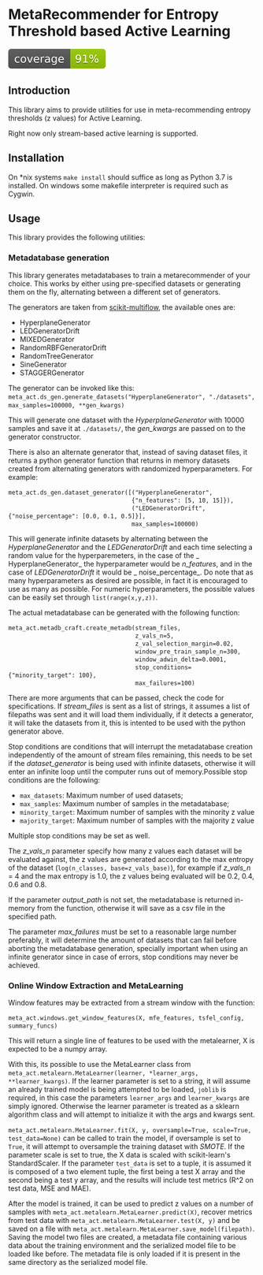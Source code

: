# MetaRecommender for Entropy Threshold based Active Learning

![Coverage](./coverage.svg)

## Introduction

This library aims to provide utilities for use in meta-recommending entropy thresholds (z values) for Active Learning.

Right now only stream-based active learning is supported.

## Installation

On *nix systems `make install` should suffice as long as Python 3.7 is installed. On windows some makefile interpreter
is required such as Cygwin.

## Usage

This library provides the following utilities:

### Metadatabase generation

This library generates metadatabases to train a metarecommender of your choice. This works by either using pre-specified
datasets or generating them on the fly, alternating between a different set of generators.

The generators are taken from
[scikit-multiflow](https://github.com/scikit-multiflow/scikit-multiflow), the available ones are:

- HyperplaneGenerator
- LEDGeneratorDrift
- MIXEDGenerator
- RandomRBFGeneratorDrift
- RandomTreeGenerator
- SineGenerator
- STAGGERGenerator

The generator can be invoked like this:
```meta_act.ds_gen.generate_datasets("HyperplaneGenerator", "./datasets", max_samples=100000, **gen_kwargs)```

This will generate one dataset with the _HyperplaneGenerator_
with 10000 samples and save it at `./datasets/`, the _gen_kwargs_
are passed on to the generator constructor.

There is also an alternate generator that, instead of saving dataset files, it returns a python generator function that
returns in memory datasets created from alternating generators with randomized hyperparameters. For example:

```
meta_act.ds_gen.dataset_generator([("HyperplaneGenerator",
                                   {"n_features": [5, 10, 15]}),
                                   ("LEDGeneratorDrift", {"noise_percentage": [0.0, 0.1, 0.5]}],
                                   max_samples=100000)
```

This will generate infinite datasets by alternating between the _HyperplaneGenerator_
and the _LEDGeneratorDrift_ and each time selecting a random value for the hyperparemeters, in the case of the _
HyperplaneGenerator_ the hyperparameter would be _n_features_, and in the case of _LEDGeneratorDrift_ it would be _
noise_percentage_. Do note that as many hyperparameters as desired are possible, in fact it is encouraged to use as many
as possible. For numeric hyperparameters, the possible values can be easily set through ```list(range(x,y,z))```.

The actual metadatabase can be generated with the following function:

```
meta_act.metadb_craft.create_metadb(stream_files,
                                    z_vals_n=5,
                                    z_val_selection_margin=0.02,
                                    window_pre_train_sample_n=300,
                                    window_adwin_delta=0.0001,
                                    stop_conditions={"minority_target": 100},
                                    max_failures=100)
```

There are more arguments that can be passed, check the code for specifications. If _stream_files_ is sent as a list of
strings, it assumes a list of filepaths was sent and it will load them individually, if it detects a generator, it will
take the datasets from it, this is intented to be used with the python generator above.

Stop conditions are conditions that will interrupt the metadatabase creation independently of the amount of stream files
remaining, this needs to be set if the _dataset_generator_ is being used with infinite datasets, otherwise it will enter
an infinite loop until the computer runs out of memory.Possible stop conditions are the following:

- ```max_datasets```: Maximum number of used datasets;
- ```max_samples```: Maximum number of samples in the metadatabase;
- ```minority_target```: Maximum number of samples with the minority z value
- ```majority_target```: Maximum number of samples with the majority z value

Multiple stop conditions may be set as well.

The _z_vals_n_ parameter specify how many z values each dataset will be evaluated against, the z values are generated
according to the max entropy of the dataset (`log(n_classes, base=z_vals_base)`), for example if _z_vals_n_ = 4 and the
max entropy is 1.0, the z values being evaluated will be 0.2, 0.4, 0.6 and 0.8.

If the parameter _output_path_ is not set, the metadatabase is returned in-memory from the function, otherwise it will
save as a csv file in the specified path.

The parameter _max_failures_ must be set to a reasonable large number preferably, it will determine the amount of
datasets that can fail before aborting the metadatabase generation, specially important when using an infinite generator
since in case of errors, stop conditions may never be achieved.

### Online Window Extraction and MetaLearning

Window features may be extracted from a stream window with the function:

```
meta_act.windows.get_window_features(X, mfe_features, tsfel_config, summary_funcs)
```

This will return a single line of features to be used with the metalearner, X is expected to be a numpy array.

With this, its possible to use the MetaLearner class from
`meta_act.metalearn.MetaLearner(learner, *learner_args, **learner_kwargs)`. If the learner parameter is set to a string,
it will assume an already trained model is being attempted to be loaded, `joblib` is required, in this case the
parameters `learner_args` and `learner_kwargs` are simply ignored. Otherwise the learner parameter is treated as a
sklearn algorithm class and will attempt to initialize it with the args and kwargs sent.

`meta_act.metalearn.MetaLearner.fit(X, y, oversample=True, scale=True, test_data=None)`
can be called to train the model, if oversample is set to `True`, it will attempt to oversample the training dataset
with _SMOTE_. If the parameter scale is set to true, the X data is scaled with scikit-learn's StandardScaler. If the
parameter `test_data` is set to a tuple, it is assumed it is composed of a two element tuple, the first being a test X
array and the second being a test y array, and the results will include test metrics
(R^2 on test data, MSE and MAE).

After the model is trained, it can be used to predict z values on a number of samples
with `meta_act.metalearn.MetaLearner.predict(X)`, recover metrics from test data
with `meta_act.metalearn.MetaLearner.test(X, y)`
and be saved on a file with `meta_act.metalearn.MetaLearner.save_model(filepath)`. Saving the model two files are
created, a metadata file containing various data about the training environment and the serialized model file to be
loaded like before. The metadata file is only loaded if it is present in the same directory as the serialized model
file.
